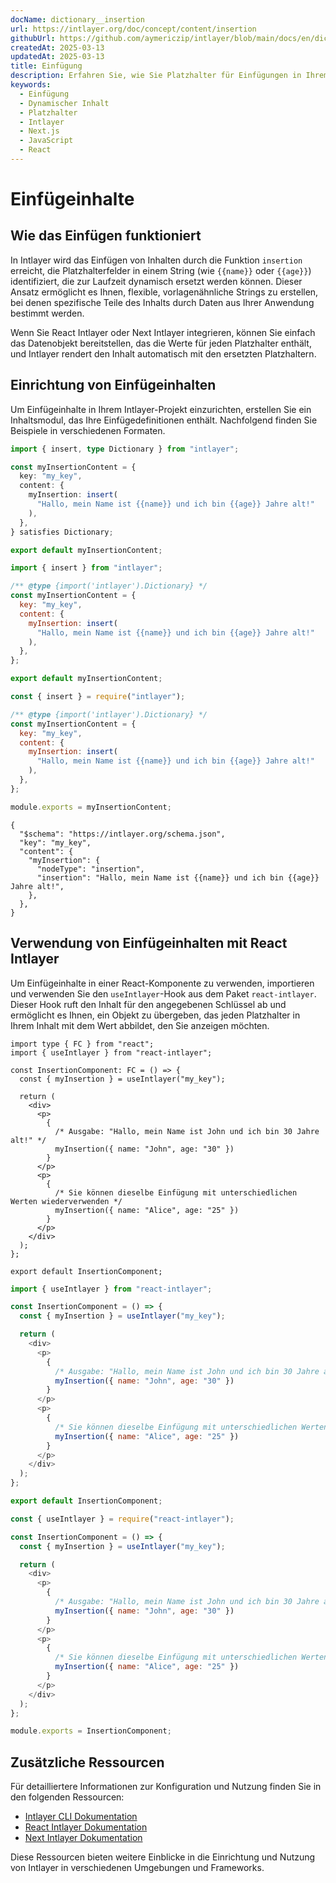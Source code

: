 ```yaml
---
docName: dictionary__insertion
url: https://intlayer.org/doc/concept/content/insertion
githubUrl: https://github.com/aymericzip/intlayer/blob/main/docs/en/dictionary/insertion.md
createdAt: 2025-03-13
updatedAt: 2025-03-13
title: Einfügung
description: Erfahren Sie, wie Sie Platzhalter für Einfügungen in Ihrem Inhalt deklarieren und verwenden. Diese Dokumentation führt Sie durch die Schritte zur dynamischen Einfügung von Werten in vordefinierte Inhaltsstrukturen.
keywords:
  - Einfügung
  - Dynamischer Inhalt
  - Platzhalter
  - Intlayer
  - Next.js
  - JavaScript
  - React
---
```


# Einfügeinhalte

## Wie das Einfügen funktioniert

In Intlayer wird das Einfügen von Inhalten durch die Funktion `insertion` erreicht, die Platzhalterfelder in einem String (wie `{{name}}` oder `{{age}}`) identifiziert, die zur Laufzeit dynamisch ersetzt werden können. Dieser Ansatz ermöglicht es Ihnen, flexible, vorlagenähnliche Strings zu erstellen, bei denen spezifische Teile des Inhalts durch Daten aus Ihrer Anwendung bestimmt werden.

Wenn Sie React Intlayer oder Next Intlayer integrieren, können Sie einfach das Datenobjekt bereitstellen, das die Werte für jeden Platzhalter enthält, und Intlayer rendert den Inhalt automatisch mit den ersetzten Platzhaltern.

## Einrichtung von Einfügeinhalten

Um Einfügeinhalte in Ihrem Intlayer-Projekt einzurichten, erstellen Sie ein Inhaltsmodul, das Ihre Einfügedefinitionen enthält. Nachfolgend finden Sie Beispiele in verschiedenen Formaten.

```typescript fileName="**/*.content.ts" contentDeclarationFormat="typescript"
import { insert, type Dictionary } from "intlayer";

const myInsertionContent = {
  key: "my_key",
  content: {
    myInsertion: insert(
      "Hallo, mein Name ist {{name}} und ich bin {{age}} Jahre alt!"
    ),
  },
} satisfies Dictionary;

export default myInsertionContent;
```

```javascript fileName="**/*.content.mjs" contentDeclarationFormat="esm"
import { insert } from "intlayer";

/** @type {import('intlayer').Dictionary} */
const myInsertionContent = {
  key: "my_key",
  content: {
    myInsertion: insert(
      "Hallo, mein Name ist {{name}} und ich bin {{age}} Jahre alt!"
    ),
  },
};

export default myInsertionContent;
```

```javascript fileName="**/*.content.cjs" contentDeclarationFormat="commonjs"
const { insert } = require("intlayer");

/** @type {import('intlayer').Dictionary} */
const myInsertionContent = {
  key: "my_key",
  content: {
    myInsertion: insert(
      "Hallo, mein Name ist {{name}} und ich bin {{age}} Jahre alt!"
    ),
  },
};

module.exports = myInsertionContent;
```

```json5 fileName="**/*.content.json" contentDeclarationFormat="json"
{
  "$schema": "https://intlayer.org/schema.json",
  "key": "my_key",
  "content": {
    "myInsertion": {
      "nodeType": "insertion",
      "insertion": "Hallo, mein Name ist {{name}} und ich bin {{age}} Jahre alt!",
    },
  },
}
```

## Verwendung von Einfügeinhalten mit React Intlayer

Um Einfügeinhalte in einer React-Komponente zu verwenden, importieren und verwenden Sie den `useIntlayer`-Hook aus dem Paket `react-intlayer`. Dieser Hook ruft den Inhalt für den angegebenen Schlüssel ab und ermöglicht es Ihnen, ein Objekt zu übergeben, das jeden Platzhalter in Ihrem Inhalt mit dem Wert abbildet, den Sie anzeigen möchten.

```tsx fileName="**/*.tsx" codeFormat="typescript"
import type { FC } from "react";
import { useIntlayer } from "react-intlayer";

const InsertionComponent: FC = () => {
  const { myInsertion } = useIntlayer("my_key");

  return (
    <div>
      <p>
        {
          /* Ausgabe: "Hallo, mein Name ist John und ich bin 30 Jahre alt!" */
          myInsertion({ name: "John", age: "30" })
        }
      </p>
      <p>
        {
          /* Sie können dieselbe Einfügung mit unterschiedlichen Werten wiederverwenden */
          myInsertion({ name: "Alice", age: "25" })
        }
      </p>
    </div>
  );
};

export default InsertionComponent;
```

```javascript fileName="**/*.mjx" codeFormat="esm"
import { useIntlayer } from "react-intlayer";

const InsertionComponent = () => {
  const { myInsertion } = useIntlayer("my_key");

  return (
    <div>
      <p>
        {
          /* Ausgabe: "Hallo, mein Name ist John und ich bin 30 Jahre alt!" */
          myInsertion({ name: "John", age: "30" })
        }
      </p>
      <p>
        {
          /* Sie können dieselbe Einfügung mit unterschiedlichen Werten wiederverwenden */
          myInsertion({ name: "Alice", age: "25" })
        }
      </p>
    </div>
  );
};

export default InsertionComponent;
```

```javascript fileName="**/*.cjs" codeFormat="commonjs"
const { useIntlayer } = require("react-intlayer");

const InsertionComponent = () => {
  const { myInsertion } = useIntlayer("my_key");

  return (
    <div>
      <p>
        {
          /* Ausgabe: "Hallo, mein Name ist John und ich bin 30 Jahre alt!" */
          myInsertion({ name: "John", age: "30" })
        }
      </p>
      <p>
        {
          /* Sie können dieselbe Einfügung mit unterschiedlichen Werten wiederverwenden */
          myInsertion({ name: "Alice", age: "25" })
        }
      </p>
    </div>
  );
};

module.exports = InsertionComponent;
```

## Zusätzliche Ressourcen

Für detailliertere Informationen zur Konfiguration und Nutzung finden Sie in den folgenden Ressourcen:

- [Intlayer CLI Dokumentation](https://github.com/aymericzip/intlayer/blob/main/docs/de/intlayer_cli.md)
- [React Intlayer Dokumentation](https://github.com/aymericzip/intlayer/blob/main/docs/de/intlayer_with_create_react_app.md)
- [Next Intlayer Dokumentation](https://github.com/aymericzip/intlayer/blob/main/docs/de/intlayer_with_nextjs_15.md)

Diese Ressourcen bieten weitere Einblicke in die Einrichtung und Nutzung von Intlayer in verschiedenen Umgebungen und Frameworks.
